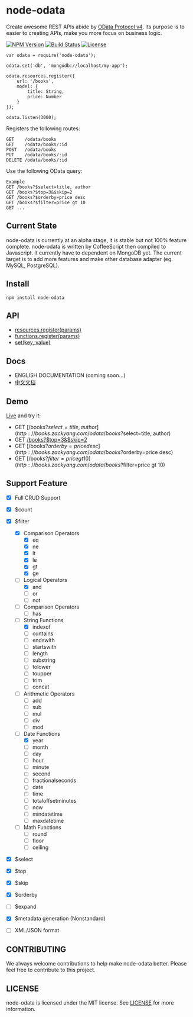 node-odata
==========
Create awesome REST APIs abide by [OData Protocol v4](http://www.odata.org/).  Its purpose is to easier to creating APIs, make you more focus on business logic.

  [![NPM Version](https://img.shields.io/npm/v/node-odata.svg?style=flat)](https://www.npmjs.org/package/node-odata)
  [![Build Status](https://img.shields.io/travis/TossShinHwa/node-odata.svg?style=flat)](https://travis-ci.org/TossShinHwa/node-odata)
  [![License](http://img.shields.io/npm/l/node-odata.svg?style=flat)](https://github.com/TossShinHwa/node-odata/blob/master/LICENSE)

```
var odata = require('node-odata');

odata.set('db', 'mongodb://localhost/my-app');

odata.resources.register({
    url: '/books',
    model: {
        title: String,
        price: Number
    }
});

odata.listen(3000);
```

Registers the following routes:

```
GET    /odata/books
GET    /odata/books/:id
POST   /odata/books
PUT    /odata/books/:id
DELETE /odata/books/:id
```

Use the following OData query:

```
Example
GET /books?$select=title, author
GET /books?$top=3&$skip=2
GET /books?$orderby=price desc
GET /books?$filter=price gt 10
GET ...
```



## Current State

node-odata is currently at an alpha stage, it is stable but not 100% feature complete. node-odata is written by CoffeeScript then compiled to Javascript. It currently have to dependent on MongoDB yet. The current target is to add more features and make other database adapter (eg. MySQL, PostgreSQL).

## Install

```
npm install node-odata
```


## API

* [resources.register(params)](https://github.com/TossShinHwa/node-odata/wiki/1.resources.register)
* [functions.register(params)](https://github.com/TossShinHwa/node-odata/wiki/2.functions.register)
* [set(key, value)](https://github.com/TossShinHwa/node-odata/wiki/3.set)

## Docs

- ENGLISH DOCUMENTATION (coming soon...)
- [中文文档](http://tossshinhwa.github.io/node-odata/cn/)

## Demo

[Live](http://books.zackyang.com/odata/books) and try it:

* GET [/books?$select=title, author](http://books.zackyang.com/odata/books?$select=title, author)
* GET [/books?$top=3&$skip=2](http://books.zackyang.com/odata/books?$top=3&$skip=2)
* GET [/books?$orderby=price desc](http://books.zackyang.com/odata/books?$orderby=price desc)
* GET [/books?$filter=price gt 10](http://books.zackyang.com/odata/books?$filter=price gt 10)


## Support Feature

* [x] Full CRUD Support
* [x] $count
* [x] $filter
  * [x] Comparison Operators
  	* [x] eq
  	* [x] ne
  	* [x] lt
  	* [x] le
  	* [x] gt
  	* [x] ge
  * [ ] Logical Operators
  	* [x] and
  	* [ ] or
  	* [ ] not
  * [ ] Comparison Operators
    * [ ] has
  * [ ] String Functions
  	* [x] indexof
  	* [ ] contains
  	* [ ] endswith
  	* [ ] startswith
  	* [ ] length
  	* [ ] substring
  	* [ ] tolower
  	* [ ] toupper
  	* [ ] trim
  	* [ ] concat
  * [ ] Arithmetic Operators
  	* [ ] add
  	* [ ] sub
  	* [ ] mul
  	* [ ] div
  	* [ ] mod
  * [ ] Date Functions
  	* [x] year
  	* [ ] month
  	* [ ] day
  	* [ ] hour
  	* [ ] minute
  	* [ ] second
  	* [ ] fractionalseconds
  	* [ ] date
  	* [ ] time
  	* [ ] totaloffsetminutes
  	* [ ] now
  	* [ ] mindatetime
  	* [ ] maxdatetime
  * [ ] Math Functions
  	* [ ] round
  	* [ ] floor
  	* [ ] ceiling
* [x] $select
* [x] $top
* [x] $skip
* [x] $orderby
* [ ] $expand
* [x] $metadata generation (Nonstandard)
* [ ] XML/JSON format


## CONTRIBUTING

We always welcome contributions to help make node-odata better. Please feel free to contribute to this project.

## LICENSE

node-odata is licensed under the MIT license. See [LICENSE](LICENSE) for more information.